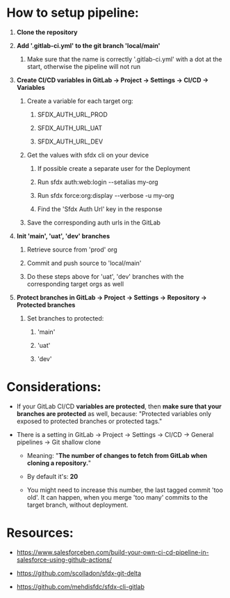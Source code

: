 How to setup pipeline:
======================

1.  **Clone the repository**

2.  **Add '.gitlab-ci.yml' to the git branch 'local/main'**

    1.  Make sure that the name is correctly '.gitlab-ci.yml' with a dot at the start, otherwise the pipeline will not run

3.  **Create CI/CD variables in GitLab → Project → Settings → CI/CD → Variables**

    1.  Create a variable for each target org:

        1.  SFDX_AUTH_URL_PROD

        2.  SFDX_AUTH_URL_UAT

        3.  SFDX_AUTH_URL_DEV

    2.  Get the values with sfdx cli on your device

        1.  If possible create a separate user for the Deployment

        2.  Run sfdx auth:web:login --setalias my-org

        3.  Run sfdx force:org:display --verbose -u my-org

        4.  Find the 'Sfdx Auth Url' key in the response

    3.  Save the corresponding auth urls in the GitLab

4.  **Init 'main', 'uat', 'dev' branches**

    1.  Retrieve source from 'prod' org

    2.  Commit and push source to 'local/main'

    3.  Do these steps above for 'uat', 'dev' branches with the corresponding target orgs as well

5.  **Protect branches in GitLab → Project → Settings → Repository → Protected branches**

    1.  Set branches to protected:

        1.  'main'

        2.  'uat'

        3.  'dev'

Considerations:
===============

-   If your GitLab CI/CD **variables are protected**, then **make sure that your branches are protected**  as well, because: "Protected variables only exposed to protected branches or protected tags."

-   There is a setting in GitLab → Project → Settings → CI/CD → General pipelines → Git shallow clone

    -   Meaning: "**The number of changes to fetch from GitLab when cloning a repository.**"

    -   By default it's: **20**

    -   You might need to increase this number, the last tagged commit 'too old'. It can happen, when you merge 'too many' commits to the target branch, without deployment.

Resources:
==========

-   <https://www.salesforceben.com/build-your-own-ci-cd-pipeline-in-salesforce-using-github-actions/>

-   <https://github.com/scolladon/sfdx-git-delta>

-   <https://github.com/mehdisfdc/sfdx-cli-gitlab>
